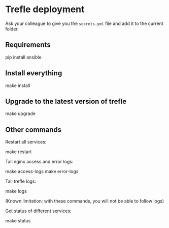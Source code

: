 # Trefle deployment

Ask your colleague to give you the `secrets.yml` file and add it to the current folder.

## Requirements

  pip install ansible

## Install everything

  make install

## Upgrade to the latest version of trefle

  make upgrade

## Other commands

Restart all services:

  make restart

Tail nginx access and error logs:

  make access-logs
  make error-logs

Tail trefle logs:

  make logs
  
(Known limitation: with these commands, you will not be able to follow logs)

Get status of different services:

  make status
